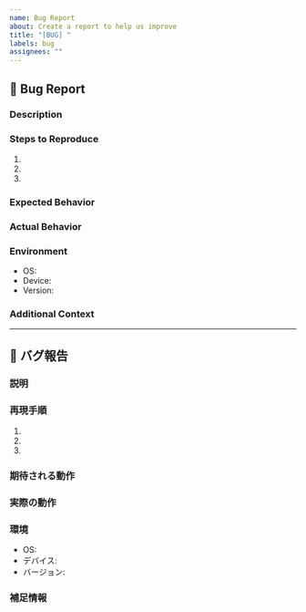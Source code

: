 ```yaml
---
name: Bug Report
about: Create a report to help us improve
title: "[BUG] "
labels: bug
assignees: ""
---
```


## 🐛 Bug Report

### Description

<!-- A clear and concise description of what the bug is. -->

### Steps to Reproduce

1.
2.
3.

### Expected Behavior

<!-- What you expected to happen -->

### Actual Behavior

<!-- What actually happened -->

### Environment

- OS:
- Device:
- Version:

### Additional Context

<!-- Add any other context about the problem here -->

---

## 🐛 バグ報告

### 説明

<!-- バグの内容を明確かつ簡潔に説明してください -->

### 再現手順

1.
2.
3.

### 期待される動作

<!-- 期待していた動作を記述してください -->

### 実際の動作

<!-- 実際に発生した動作を記述してください -->

### 環境

- OS:
- デバイス:
- バージョン:

### 補足情報

<!-- 問題に関するその他の情報があれば記述してください -->
